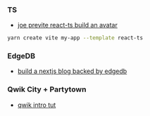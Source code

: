 ### TS
- [joe previte react-ts build an avatar](https://www.typescriptcourse.com/tutorials/build-a-dynamic-avatar-component-with-react-typescript/set-up-testing-with-vitest-and-testing-library)

```bash
yarn create vite my-app --template react-ts
```

### EdgeDB
- [build a nextjs blog backed by edgedb](https://www.youtube.com/watch?v=G17Xc8cnSI0)


### Qwik City + Partytown
- [qwik intro tut](https://qwik.builder.io/tutorial/introduction/resource/)
